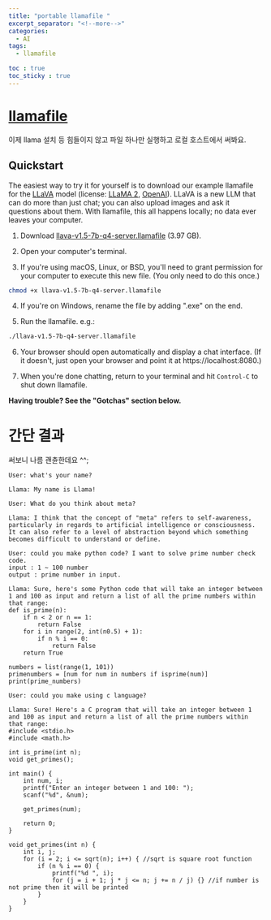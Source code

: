 ```yaml
---
title: "portable llamafile "
excerpt_separator: "<!--more-->"
categories:
  - AI
tags:
  - llamafile

toc : true
toc_sticky : true
---
```

# [llamafile](https://github.com/Mozilla-Ocho/llamafile)    
이제 llama 설치 등 힘들이지 않고 파일 하나만 실행하고 로컬 호스트에서 써봐요.



## Quickstart

The easiest way to try it for yourself is to download our example 
llamafile for the [LLaVA](https://llava-vl.github.io/) model (license: [LLaMA 2](https://ai.meta.com/resources/models-and-libraries/llama-downloads/), 
[OpenAI](https://openai.com/policies/terms-of-use)). LLaVA is a new LLM that can do more 
than just chat; you can also upload images and ask it questions 
about them. With llamafile, this all happens locally; no data 
ever leaves your computer.

1. Download [llava-v1.5-7b-q4-server.llamafile](https://huggingface.co/jartine/llava-v1.5-7B-GGUF/resolve/main/llava-v1.5-7b-q4-server.llamafile?download=true) (3.97 GB).

2. Open your computer's terminal.

3. If you're using macOS, Linux, or BSD, you'll need to grant permission 
for your computer to execute this new file. (You only need to do this 
once.)

```sh
chmod +x llava-v1.5-7b-q4-server.llamafile
```

4. If you're on Windows, rename the file by adding ".exe" on the end.

5. Run the llamafile. e.g.:

```sh
./llava-v1.5-7b-q4-server.llamafile
```

6. Your browser should open automatically and display a chat interface. 
(If it doesn't, just open your browser and point it at https://localhost:8080.)

7. When you're done chatting, return to your terminal and hit 
```Control-C``` to shut down llamafile.

**Having trouble? See the "Gotchas" section below.**

# 간단 결과
써보니 나름 괜츈한데요 ^^; 

```
User: what's your name?

Llama: My name is Llama!

User: What do you think about meta?

Llama: I think that the concept of "meta" refers to self-awareness, particularly in regards to artificial intelligence or consciousness. It can also refer to a level of abstraction beyond which something becomes difficult to understand or define.

User: could you make python code? I want to solve prime number check code.
input : 1 ~ 100 number
output : prime number in input.

Llama: Sure, here's some Python code that will take an integer between 1 and 100 as input and return a list of all the prime numbers within that range:
def is_prime(n):
    if n < 2 or n == 1:
        return False
    for i in range(2, int(n0.5) + 1):
        if n % i == 0:
            return False
    return True

numbers = list(range(1, 101))
primenumbers = [num for num in numbers if isprime(num)]
print(prime_numbers)

User: could you make using c language?

Llama: Sure! Here's a C program that will take an integer between 1 and 100 as input and return a list of all the prime numbers within that range:
#include <stdio.h>
#include <math.h>

int is_prime(int n);
void get_primes();

int main() {
    int num, i;
    printf("Enter an integer between 1 and 100: ");
    scanf("%d", &num);
    
    get_primes(num);
    
    return 0;
}

void get_primes(int n) {
    int i, j;
    for (i = 2; i <= sqrt(n); i++) { //sqrt is square root function
        if (n % i == 0) {
            printf("%d ", i);
            for (j = i + 1; j * j <= n; j += n / j) {} //if number is not prime then it will be printed
        }
    }
}
```
